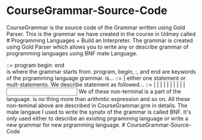 # CourseGrammar-Source-Code
CourseGrammar is the source code of the Grammar written using Gold Parser. This is the grammar we have created in the course in Udmey called # Programming Languages + Build an Interpreter. The grammar is created using Gold Parser which allows you to write any or describe grammar of programming languages using BNF mate Language.

<Main> ::= program begin: <Statements> end
<Main> is where the grammar starts from. program, begin, :, and end are keywords of the prgramming language grammar. <Statements> is...
<Statements> ::= <Statement> |<Statement> <Statements> either one statement or mult-statements. We describe statement as followed...
<Statement> ::= <Expression>
             | <VariableDeclarators>
             | <Condition>
             | <Loops>
             | <Counters>
             | <DataType>
             | <MethodDeclaration>
             | <MethodCall>
             | <Array>
             | <Print>
             | <input>
We of these non-terminal is a part of the language. <Expression> is no thing more than arithmtic expression and so on. All these non-teminal above are described in CourseGrammar.grm in details. The mate langaue I used to write the synatx of the grammar is called BNF. It's only used either to describe an existing prgramming language or write a new grammar for new prgramming language.
# CourseGrammar-Source-Code
